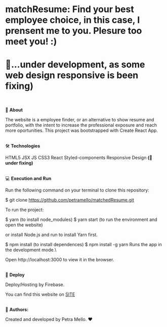 <h1>matchResume: Find your best employee choice, in this case, I prensent me to you. Plesure too meet you! :)</h1>
<h1> 🔧...under development, as some web design responsive is been fixing)</h1>

<br>

📑 **About**

The website is a employee finder, or an alternative to show resume and portfolio, with the intent to increase the professional exposure and reach more oportunities. This project was bootstrapped with Create React App.
<br>
<br>

🛠️ **Technologies**

HTML5
JSX
JS
CSS3
React
Styled-components
Responsive Design **(🔧 under fixing)**
<br>
<br>


💻 **Execution and Run**


Run the following command on your terminal to clone this repository:

$ git clone https://github.com/petramello/matchedResume.git

To run the project:

$ yarn (to install node_modules) $ yarn start (to run the environment and open the website)

or install Node.js and run to install Yarn first.

$ npm install (to install dependences) $ npm install -g yarn Runs the app in the development mode.\

Open http://localhost:3000 to view it in the browser.
<br>
<br>


🔗 **Deploy**

Deploy/Hosting by Firebase.

You can find this website on [SITE](https://likeapossiblegirl-jobmatch.web.app/)
<br>
<br>


📝 **Authors:**

Created and developed by Petra Mello. ❤️
